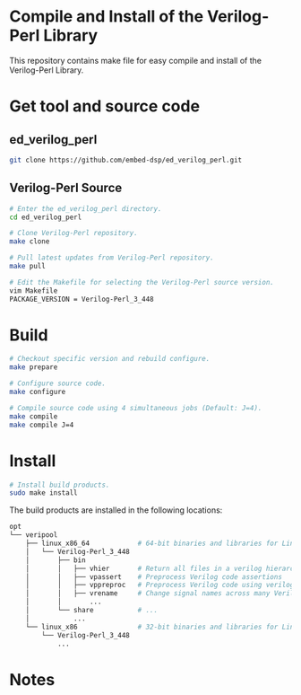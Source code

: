 
Compile and Install of the Verilog-Perl Library
===============================================

This repository contains make file for easy compile and install of the Verilog-Perl Library.

Get tool and source code
========================

## ed_verilog_perl
```bash
git clone https://github.com/embed-dsp/ed_verilog_perl.git
```

## Verilog-Perl Source
```bash
# Enter the ed_verilog_perl directory.
cd ed_verilog_perl

# Clone Verilog-Perl repository.
make clone

# Pull latest updates from Verilog-Perl repository.
make pull

# Edit the Makefile for selecting the Verilog-Perl source version.
vim Makefile
PACKAGE_VERSION = Verilog-Perl_3_448
```

Build
=====
```bash
# Checkout specific version and rebuild configure.
make prepare

# Configure source code.
make configure

# Compile source code using 4 simultaneous jobs (Default: J=4).
make compile
make compile J=4
```

Install
=======
```bash
# Install build products.
sudo make install
```

The build products are installed in the following locations:
```bash
opt
└── veripool
    ├── linux_x86_64            # 64-bit binaries and libraries for Linux
    │   └── Verilog-Perl_3_448
    │       ├── bin
    │       │   ├── vhier       # Return all files in a verilog hierarchy
    │       │   ├── vpassert    # Preprocess Verilog code assertions
    │       │   ├── vppreproc   # Preprocess Verilog code using verilog-perl
    │       │   ├── vrename     # Change signal names across many Verilog files
    │       │       ...
    │       └── share           # ...
    │           ...
    └── linux_x86               # 32-bit binaries and libraries for Linux
        └── Verilog-Perl_3_448
            ...
```

Notes
=====
